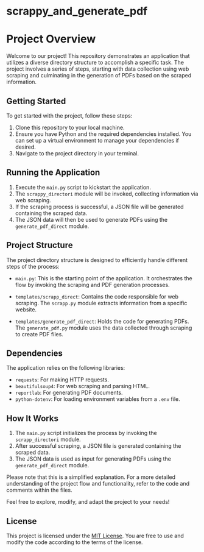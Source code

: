 # scrappy_and_generate_pdf

# Project Overview

Welcome to our project! This repository demonstrates an application that utilizes a diverse directory structure to accomplish a specific task. The project involves a series of steps, starting with data collection using web scraping and culminating in the generation of PDFs based on the scraped information.

## Getting Started

To get started with the project, follow these steps:

1. Clone this repository to your local machine.
2. Ensure you have Python and the required dependencies installed. You can set up a virtual environment to manage your dependencies if desired.
3. Navigate to the project directory in your terminal.

## Running the Application

1. Execute the `main.py` script to kickstart the application.
2. The `scrappy_directori` module will be invoked, collecting information via web scraping.
3. If the scraping process is successful, a JSON file will be generated containing the scraped data.
4. The JSON data will then be used to generate PDFs using the `generate_pdf_direct` module.

## Project Structure

The project directory structure is designed to efficiently handle different steps of the process:

- `main.py`: This is the starting point of the application. It orchestrates the flow by invoking the scraping and PDF generation processes.

- `templates/scrapp_direct`: Contains the code responsible for web scraping. The `scrapp.py` module extracts information from a specific website.

- `templates/generate_pdf_direct`: Holds the code for generating PDFs. The `generate_pdf.py` module uses the data collected through scraping to create PDF files.

## Dependencies

The application relies on the following libraries:

- `requests`: For making HTTP requests.
- `beautifulsoup4`: For web scraping and parsing HTML.
- `reportlab`: For generating PDF documents.
- `python-dotenv`: For loading environment variables from a `.env` file.

## How It Works

1. The `main.py` script initializes the process by invoking the `scrapp_directori` module.
2. After successful scraping, a JSON file is generated containing the scraped data.
3. The JSON data is used as input for generating PDFs using the `generate_pdf_direct` module.

Please note that this is a simplified explanation. For a more detailed understanding of the project flow and functionality, refer to the code and comments within the files.

Feel free to explore, modify, and adapt the project to your needs!

## License

This project is licensed under the [MIT License](LICENSE). You are free to use and modify the code according to the terms of the license.

